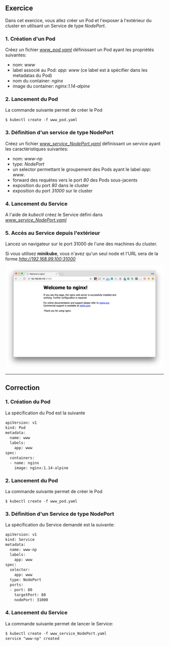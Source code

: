 ## Exercice

Dans cet exercice, vous allez créer un Pod et l'exposer à l'extérieur du cluster en utilisant un Service de type *NodePort*.

### 1. Création d'un Pod

Créez un fichier *www_pod.yaml* définissant un Pod ayant les propriétés suivantes:
- nom: *www*
- label associé au Pod: *app: www* (ce label est à spécifier dans les metadatas du Pod)
- nom du container: *nginx*
- image du container: *nginx:1.14-alpine*

### 2. Lancement du Pod

La commande suivante permet de créer le Pod

```
$ kubectl create -f www_pod.yaml
```

### 3. Définition d'un service de type NodePort

Créez un fichier *www_service_NodePort.yaml* définissant un service ayant les caractéristiques suivantes:
- nom: *www-np*
- type: *NodePort*
- un selector permettant le groupement des Pods ayant le label *app: www*.
- forward des requètes vers le port *80* des Pods sous-jacents
- exposition du port *80* dans le cluster
- exposition du port *31000* sur le cluster

### 4. Lancement du Service

A l'aide de *kubectl* créez le Service défini dans *www_service_NodePort.yaml*

### 5. Accès au Service depuis l'extérieur

Lancez un navigateur sur le port 31000 de l'une des machines du cluster.

Si vous utilisez **minikube**, vous n'avez qu'un seul node et l'URL sera de la forme *http://192.168.99.100:31000*

![Service NodePort](./images/service_NodePort.png)

---


## Correction

### 1. Création du Pod

La spécification du Pod est la suivante

```
apiVersion: v1
kind: Pod
metadata:
  name: www
  labels:
    app: www
spec:
  containers:
  - name: nginx
    image: nginx:1.14-alpine
```

### 2. Lancement du Pod

La commande suivante permet de créer le Pod

```
$ kubectl create -f www_pod.yaml
```

### 3. Définition d'un Service de type NodePort

La spécification du Service demandé est la suivante:

```
apiVersion: v1
kind: Service
metadata:
  name: www-np
  labels:
    app: www
spec:
  selector:
    app: www
  type: NodePort
  ports:
  - port: 80
    targetPort: 80
    nodePort: 31000
```

### 4. Lancement du Service

La commande suivante permet de lancer le Service:

```
$ kubectl create -f www_service_NodePort.yaml
service "www-np" created
```
